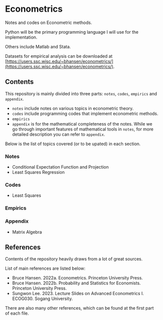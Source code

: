 # Econometrics

Notes and codes on Econometric methods.

Python will be the primary programming language I will use for the implementation.

Others include Matlab and Stata.

Datasets for empirical analysis can be downloaded at [https://users.ssc.wisc.edu/~bhansen/econometrics/](https://users.ssc.wisc.edu/~bhansen/econometrics/).

## Contents

This repository is mainly divided into three parts: `notes`, `codes`, `empirics` and `appendix`.

- `notes` include notes on various topics in econometric theory.
- `codes` include programming codes that implement econometric methods.
- `empirics` 
- `appendix` is for the mathematical completeness of the notes. While we go through important features of mathematical tools in `notes`, for more detailed description you can refer to `appendix`. 

Below is the list of topics covered (or to be upated) in each section.

### Notes

- Conditional Expectation Function and Projection
- Least Squares Regression

### Codes

- Least Squares

### Empirics

### Appendix

- Matrix Algebra

## References

Contents of the repository heavily draws from a lot of great sources.

List of main references are listed below:

- Bruce Hansen. 2022a. Econometrics. Princeton University Press.
- Bruce Hansen. 2022b. Probability and Statistics for Economists. Princeton University Press.
- Sungwon Lee. 2023. Lecture Slides on Advanced Econometrics I. ECOG030. Sogang University.

There are also many other references, which can be found at the first part of each file.
